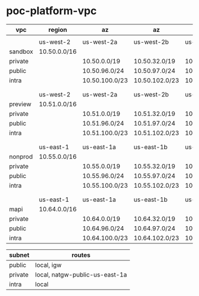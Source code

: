 # poc-platform-vpc

vpc       | region          | az              | az             | az             
----------|-----------------|-----------------|----------------|-----------------
          |                 |                 |                |                  
          | us-west-2       | us-west-2a      |   us-west-2b   |  us-west-2c
sandbox   | 10.50.0.0/16    |                 |                |
private   |                 | 10.50.0.0/19    | 10.50.32.0/19  | 10.50.64.0/19
public    |                 | 10.50.96.0/24   | 10.50.97.0/24  | 10.50.98.0/24
intra     |                 | 10.50.100.0/23  | 10.50.102.0/23 | 10.50.104.0/23
          |                 |                 |                |
          |                 |                 |                |
          | us-west-2       | us-west-2a      |   us-west-2b   |  us-west-2c
preview   | 10.51.0.0/16    |                 |                |
private   |                 | 10.51.0.0/19    | 10.51.32.0/19  | 10.51.64.0/19
public    |                 | 10.51.96.0/24   | 10.51.97.0/24  | 10.51.98.0/24
intra     |                 | 10.51.100.0/23  | 10.51.102.0/23 | 10.51.104.0/2
          |                 |                 |                |
          |                 |                 |                |
          | us-east-1       | us-east-1a      |   us-east-1b   |  us-east-1c       
nonprod   | 10.55.0.0/16    |                 |                |
private   |                 | 10.55.0.0/19    | 10.55.32.0/19  | 10.55.64.0/19
public    |                 | 10.55.96.0/24   | 10.55.97.0/24  | 10.55.98.0/24
intra     |                 | 10.55.100.0/23  | 10.55.102.0/23 | 10.55.104.0/23
          |                 |                 |                |
          |                 |                 |                |
          | us-east-1       | us-east-1a      |   us-east-1b   |  us-east-1c
mapi      | 10.64.0.0/16    |                 |                |
private   |                 | 10.64.0.0/19    | 10.64.32.0/19  | 10.64.64.0/19
public    |                 | 10.64.96.0/24   | 10.64.97.0/24  | 10.64.98.0/24
intra     |                 | 10.64.100.0/23  | 10.64.102.0/23 | 10.64.104.0/23


subnet   | routes                         
---------|--------------------------------
public   | local, igw                     
private  | local, natgw-public-us-east-1a 
intra    | local                          

